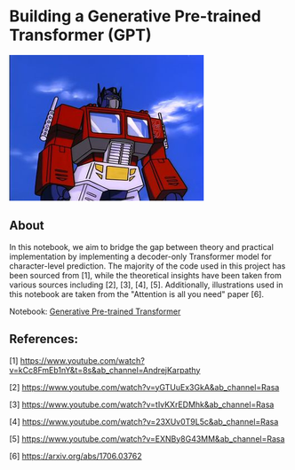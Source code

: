 # Building a Generative Pre-trained Transformer (GPT)

![transformer](./img/transformer.jpg)


## About

In this notebook, we aim to bridge the gap between theory and practical implementation by implementing a decoder-only Transformer model for character-level prediction. The majority of the code used in this project has been sourced from [1], while the theoretical insights have been taken from various sources including [2], [3], [4], [5]. Additionally, illustrations used in this notebook are taken from the "Attention is all you need" paper [6].

Notebook: [Generative Pre-trained Transformer](./GPT.ipynb)

## References:

[1] https://www.youtube.com/watch?v=kCc8FmEb1nY&t=8s&ab_channel=AndrejKarpathy

[2] https://www.youtube.com/watch?v=yGTUuEx3GkA&ab_channel=Rasa

[3] https://www.youtube.com/watch?v=tIvKXrEDMhk&ab_channel=Rasa

[4] https://www.youtube.com/watch?v=23XUv0T9L5c&ab_channel=Rasa

[5] https://www.youtube.com/watch?v=EXNBy8G43MM&ab_channel=Rasa

[6] https://arxiv.org/abs/1706.03762
